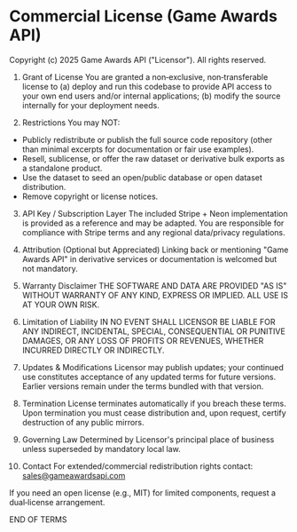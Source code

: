 Commercial License (Game Awards API)
===================================

Copyright (c) 2025 Game Awards API ("Licensor"). All rights reserved.

1. Grant of License
You are granted a non‑exclusive, non‑transferable license to (a) deploy and run this codebase to provide API access to your own end users and/or internal applications; (b) modify the source internally for your deployment needs.

2. Restrictions
You may NOT:
  - Publicly redistribute or publish the full source code repository (other than minimal excerpts for documentation or fair use examples).
  - Resell, sublicense, or offer the raw dataset or derivative bulk exports as a standalone product.
  - Use the dataset to seed an open/public database or open dataset distribution.
  - Remove copyright or license notices.

3. API Key / Subscription Layer
The included Stripe + Neon implementation is provided as a reference and may be adapted. You are responsible for compliance with Stripe terms and any regional data/privacy regulations.

4. Attribution (Optional but Appreciated)
Linking back or mentioning "Game Awards API" in derivative services or documentation is welcomed but not mandatory.

5. Warranty Disclaimer
THE SOFTWARE AND DATA ARE PROVIDED "AS IS" WITHOUT WARRANTY OF ANY KIND, EXPRESS OR IMPLIED. ALL USE IS AT YOUR OWN RISK.

6. Limitation of Liability
IN NO EVENT SHALL LICENSOR BE LIABLE FOR ANY INDIRECT, INCIDENTAL, SPECIAL, CONSEQUENTIAL OR PUNITIVE DAMAGES, OR ANY LOSS OF PROFITS OR REVENUES, WHETHER INCURRED DIRECTLY OR INDIRECTLY.

7. Updates & Modifications
Licensor may publish updates; your continued use constitutes acceptance of any updated terms for future versions. Earlier versions remain under the terms bundled with that version.

8. Termination
License terminates automatically if you breach these terms. Upon termination you must cease distribution and, upon request, certify destruction of any public mirrors.

9. Governing Law
Determined by Licensor's principal place of business unless superseded by mandatory local law.

10. Contact
For extended/commercial redistribution rights contact: sales@gameawardsapi.com

If you need an open license (e.g., MIT) for limited components, request a dual‑license arrangement.

END OF TERMS